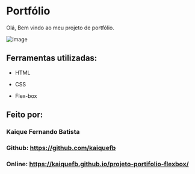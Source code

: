 # Portfólio 
Olá, Bem vindo ao meu projeto de portfólio.

![image](https://user-images.githubusercontent.com/77756047/211304452-220fedf0-f91b-490f-8a65-a60ce860bc5c.png)

## Ferramentas utilizadas:

* HTML

* CSS

* Flex-box

## Feito por:

### Kaique Fernando Batista

### Github: https://github.com/kaiquefb

### Online: https://kaiquefb.github.io/projeto-portifolio-flexbox/
